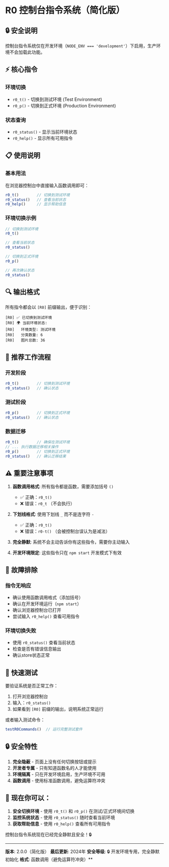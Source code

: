 # R0 控制台指令系统（简化版）

## 🔒 安全说明

控制台指令系统仅在开发环境（`NODE_ENV === 'development'`）下启用，生产环境不会加载此功能。

## ⚡ 核心指令

### 环境切换
- `r0_t()` - 切换到测试环境 (Test Environment)
- `r0_p()` - 切换到正式环境 (Production Environment)

### 状态查询
- `r0_status()` - 显示当前环境状态
- `r0_help()` - 显示所有可用指令

## 📋 使用说明

### 基本用法
在浏览器控制台中直接输入函数调用即可：

```javascript
r0_t()        // 切换到测试环境
r0_status()   // 查看当前状态
r0_help()     // 显示帮助信息
```

### 环境切换示例
```javascript
// 切换到测试环境
r0_t()

// 查看当前状态
r0_status()

// 切换到正式环境
r0_p()

// 再次确认状态
r0_status()
```

## 🔍 输出格式

所有指令都会以 `[R0]` 前缀输出，便于识别：

```
[R0] ✅ 已切换到测试环境
[R0] 🌍 当前环境状态:
[R0]   环境类型: 测试环境
[R0]   分类数量: 6
[R0]   图片总数: 36
```

## 🎯 推荐工作流程

### 开发阶段
```javascript
r0_t()        // 切换到测试环境
r0_status()   // 确认状态
```

### 测试阶段
```javascript
r0_p()        // 切换到正式环境
r0_status()   // 确认状态
```

### 数据迁移
```javascript
r0_t()        // 确保在测试环境
// ... 执行数据迁移相关操作
r0_p()        // 切换到正式环境
r0_status()   // 确认迁移结果
```

## ⚠️ 重要注意事项

1. **函数调用格式**: 所有指令都是函数，需要添加括号 `()`
   - ✅ 正确：`r0_t()`
   - ❌ 错误：`r0_t` （不会执行）

2. **下划线格式**: 使用下划线 `_` 而不是连字符 `-`
   - ✅ 正确：`r0_t()`
   - ❌ 错误：`r0-t()` （会被控制台误认为是减法）

3. **完全静默**: 系统不会主动告诉你有这些指令，需要你主动输入

4. **开发环境限定**: 这些指令只在 `npm start` 开发模式下有效

## 🔧 故障排除

### 指令无响应
- 确认使用函数调用格式（添加括号）
- 确认在开发环境运行（`npm start`）
- 确认浏览器控制台已打开
- 尝试输入 `r0_help()` 查看可用指令

### 环境切换失败
- 使用 `r0_status()` 查看当前状态
- 检查是否有错误信息输出
- 确认store状态正常

## 🧪 快速测试

要验证系统是否正常工作：
1. 打开浏览器控制台
2. 输入：`r0_status()`
3. 如果看到 `[R0]` 前缀的输出，说明系统正常运行

或者输入测试命令：
```javascript
testR0Commands()  // 运行完整测试套件
```

## 🔒 安全特性

1. **完全隐蔽** - 页面上没有任何切换按钮或提示
2. **开发者专属** - 只有知道函数名的人才能使用
3. **环境隔离** - 只在开发环境启用，生产环境不可用
4. **函数调用** - 使用标准函数调用，避免运算符冲突

## 🎯 现在你可以：

1. **安全切换环境** - 使用 `r0_t()` 和 `r0_p()` 在测试/正式环境间切换
2. **监控系统状态** - 使用 `r0_status()` 随时查看当前环境
3. **获取帮助信息** - 使用 `r0_help()` 查看所有可用指令

控制台指令系统现在已经完全静默且安全！🔒

---

**版本**: 2.0.0（简化版）
**最后更新**: 2024年
**安全等级**: 🔒 开发环境专用，完全静默初始化
**格式**: 函数调用（避免运算符冲突）**